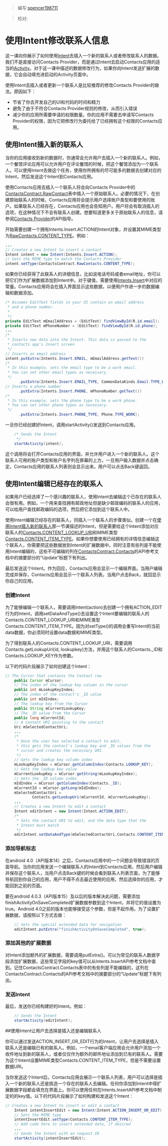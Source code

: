 > 编写:[spencer198711](https://github.com/spencer198711)

> 校对:

# 使用Intent修改联系人信息


这一课向你展示了如何使用[Intent](http://developer.android.com/reference/android/content/Intent.html)去插入一个新的联系人或者修改联系人的数据。我们不是直接访问Contacts Provider，而是通过Intent去启动Contacts应用的适当的[Activity](http://developer.android.com/reference/android/app/Activity.html)。对于这一课中描述的数据修改行为，如果你向Intent发送扩展的数据，它会自动填充进启动的Activity页面中。

使用Intent去插入或者更新一个联系人是比较推荐的修改Contacts Provider的做法。原因如下：

* 节省了你去开发自己的UI和代码的时间和精力
* 避免了由于不符合Contacts Provider规则的修改，从而引入错误
* 减少你的应用所需要申请的权限数量。你的应用不需要去申请写Contacts Provider的权限，因为它把修改行为委托给了已经拥有这个权限的Contacts应用。

## 使用Intent插入新的联系人

当你的应用接收到新的数据时，你通常会允许用户去插入一个新的联系人。例如，一个餐馆评论应用可以允许用户在评论餐馆的时候，把这个餐馆添加为一个联系人。可以使用Intent去做这个任务，使用你所拥有的尽可能多的数据去创建对应的Intent，然后发送这个Intent到Contacts应用。

使用Contacts应用去插入一个联系人将会向Contacts Provider中的[ContactsContract.RawContact](http://developer.android.com/reference/android/provider/ContactsContract.RawContacts.html)表中插入一个原始联系人。必要的情况下，在创建原始联系人的时候，Contacts应用将会提示用户选择账户类型和要使用的账户。如果联系人已经存在，Contacts应用也会告知用户。用户将会有取消插入的选项，在这种情况下不会有联系人创建。想要知道更多关于原始联系人的信息，请参阅[Contacts Provider](http://developer.android.com/guide/topics/providers/contacts-provider.html)的API指导。

开始需要创建一个拥有Intents.Insert.ACTION的Intent对象，并设置其MIME类型为[RawContacts.CONTENT_TYPE](http://developer.android.com/reference/android/provider/ContactsContract.RawContacts.html#CONTENT_TYPE)。例如：

```java
...
// Creates a new Intent to insert a contact
Intent intent = new Intent(Intents.Insert.ACTION);
// Sets the MIME type to match the Contacts Provider
intent.setType(ContactsContract.RawContacts.CONTENT_TYPE);
```

如果你已经获得了此联系人的详细信息，比如说电话号码或者email地址，你可以把它们作为扩展数据添加到Intent中。对于键值，需要使用[Intents.Insert](http://developer.android.com/reference/android/provider/ContactsContract.Intents.Insert.html)中对应的常量。Contacts应用将会在插入界面显示这些数据，以便用户作进一步的数据编辑和数据添加。

```java
/* Assumes EditText fields in your UI contain an email address
 * and a phone number.
 *
 */
private EditText mEmailAddress = (EditText) findViewById(R.id.email);
private EditText mPhoneNumber = (EditText) findViewById(R.id.phone);
...
/*
 * Inserts new data into the Intent. This data is passed to the
 * contacts app's Insert screen
 */
// Inserts an email address
intent.putExtra(Intents.Insert.EMAIL, mEmailAddress.getText())
/*
 * In this example, sets the email type to be a work email.
 * You can set other email types as necessary.
 */
      .putExtra(Intents.Insert.EMAIL_TYPE, CommonDataKinds.Email.TYPE_WORK)
// Inserts a phone number
      .putExtra(Intents.Insert.PHONE, mPhoneNumber.getText())
/*
 * In this example, sets the phone type to be a work phone.
 * You can set other phone types as necessary.
 */
      .putExtra(Intents.Insert.PHONE_TYPE, Phone.TYPE_WORK);
```

一旦你已经创建好Intent，调用startActivity()发送到Contacts应用。

```java
	/* Sends the Intent
     */
    startActivity(intent);
```

这个调用将会打开Contacts应用的界面，并允许用户进入一个新的联系人。这个联系人可用的账户类型和账户名字列在屏幕的上方。一旦用户输入数据并点击确定。Contacts应用的联系人列表则会显示出来。用户可以点击Back键返回。

## 使用Intent编辑已经存在的联系人

如果用户已经选择了一个感兴趣的联系人，使用Intent去编辑这个已存在的联系人会很有用。例如，一个用来查找拥有邮政地址但是缺少邮政编码的联系人的应用，可以给用户查找邮政编码的选项，然后把它添加到这个联系人中。

使用Intent编辑已经存在的联系人，同插入一个联系人的步骤类似。创建一个在[使用Intent插入新的联系人]()那一节课描述的Intent，但是需要给这个Intent添加对应联系人的[Contacts.CONTENT_LOOKUP_URI](http://developer.android.com/reference/android/provider/ContactsContract.Contacts.html#CONTENT_LOOKUP_URI)和MIME类型[Contacts.CONTENT_ITEM_TYPE](http://developer.android.com/reference/android/provider/ContactsContract.Contacts.html#CONTENT_ITEM_TYPE)。如果你想要使用已经拥有的详情信息编辑这个联系人，你需要把这些数据放到Intent的扩展数据中。同时注意有些列是不能使用Intent编辑的，这些不可编辑的列在[ContactsContract.Contacts](http://developer.android.com/reference/android/provider/ContactsContract.Contacts.html)的API参考文档中的摘要部分的“Update”标题下有列出。

最后发送这个Intent。作为回应，Contacts应用会显示一个编辑界面。当用户编辑完成并保存，Contacts应用会显示一个联系人列表。当用户点击Back，就回显示你自己的应用。


### 创建Intent

为了能够编辑一个联系人，需要调用Intent(action)去创建一个拥有ACTION_EDIT行为的Intent，调用setDataAndType()去设置这个Intent要编辑的联系人的Contacts.CONTENT_LOOKUP_URI和MIME类型Contacts.CONTENT_ITEM_TYPE。因为对setType()的调用会重写Intent的当前data数据，你必须同时设置data数据和MIME类型。

为了得到联系人的Contacts.CONTENT_LOOKUP_URI，需要调用Contacts.getLookupUri(id, lookupkey)方法，并用这个联系人的Contacts._ID和Contacts.LOOKUP_KEY作为参数。

以下的代码片段展示了如何创建这个Intent：

```java
// The Cursor that contains the Contact row
    public Cursor mCursor;
    // The index of the lookup key column in the cursor
    public int mLookupKeyIndex;
    // The index of the contact's _ID value
    public int mIdIndex;
    // The lookup key from the Cursor
    public String mCurrentLookupKey;
    // The _ID value from the Cursor
    public long mCurrentId;
    // A content URI pointing to the contact
    Uri mSelectedContactUri;
    ...
    /*
     * Once the user has selected a contact to edit,
     * this gets the contact's lookup key and _ID values from the
     * cursor and creates the necessary URI.
     */
    // Gets the lookup key column index
    mLookupKeyIndex = mCursor.getColumnIndex(Contacts.LOOKUP_KEY);
    // Gets the lookup key value
    mCurrentLookupKey = mCursor.getString(mLookupKeyIndex);
    // Gets the _ID column index
    mIdIndex = mCursor.getColumnIndex(Contacts._ID);
    mCurrentId = mCursor.getLong(mIdIndex);
    mSelectedContactUri =
            Contacts.getLookupUri(mCurrentId, mCurrentLookupKey);
    ...
    // Creates a new Intent to edit a contact
    Intent editIntent = new Intent(Intent.ACTION_EDIT);
    /*
     * Sets the contact URI to edit, and the data type that the
     * Intent must match
     */
    editIntent.setDataAndType(mSelectedContactUri,Contacts.CONTENT_ITEM_TYPE);
```

### 添加导航标志

在android 4.0（API版本14）之后，Contacts应用中的一个问题会导致错误的页面导航。当你的应用发送一个编辑联系人的Intent到Contacts应用，然后用户编辑并保存这个联系人，当用户点击Back键的时候会看到联系人列表页面，为了能够导航回到你自己的应用，用户不得不点击最近使用的应用，然后选择你的应用，才能回到之前的页面。

要在android 4.0.3（API版本15）及以后的版本解决此问题，需要添加finishActivityOnSaveCompleted扩展数据参数到这个Intent，并将它的值设置为true。Android 4.0之前的版本也能够接受这个参数，但是不起作用。为了设置扩展数据，请按照以下方式去做：

```java
	// Sets the special extended data for navigation
    editIntent.putExtra("finishActivityOnSaveCompleted", true);
```

### 添加其他的扩展数据

对Intent添加额外的扩展数据，需要调用putExtra()。可以为常见的联系人数据字段添加扩展数据，这些常见字段的key值可以从Intents.InsertAPI参考文档中查到。记住ContactsContract.Contacts表中的有些列是不能编辑的，这列在ContactsContract.Contacts的API参考文档中的摘要部分的“Update”标题下有列出。



### 发送Intent

最后，发送你已经构建好的Intent。例如：

```java
	// Sends the Intent
    startActivity(editIntent);
```

##使用Intent让用户去选择是插入还是编辑联系人

你可以通过发送ACTION_INSERT_OR_EDIT行为的Intent，让用户去选择是插入联系人还是编辑已有的联系人。例如，一个email客户端应用会允许用户添加一个收件地址到新的联系人，或者仅仅作为额外的邮件地址添加到已有的联系人。需要为这个Intent设置MIME类型Contacts.CONTENT_ITEM_TYPE，但是不需要设置数据URI。

当你发送这个Intent后，Contacts应用会展示一个联系人列表，用户可以选择是插入一个新的联系人还是挑选一个存在的联系人去编辑。任何你添加到Intent中得扩展数据字段都会填充在界面上。你可以使用任何在Intents.InsertAPI参考文档中制定的的key值。以下的代码片段展示了如何构建和发送这个Intent：

```java
// Creates a new Intent to insert or edit a contact
    Intent intentInsertEdit = new Intent(Intent.ACTION_INSERT_OR_EDIT);
    // Sets the MIME type
    intentInsertEdit.setType(Contacts.CONTENT_ITEM_TYPE);
    // Add code here to insert extended data, if desired
    ...
    // Sends the Intent with an request ID
    startActivity(intentInsertEdit);
```


    
    


